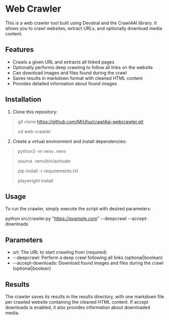 # Web Crawler

This is a web crawler tool built using Devstral and the Crawl4AI library. It allows you to crawl websites, extract URLs, and optionally download media content.

## Features

- Crawls a given URL and extracts all linked pages
- Optionally performs deep crawling to follow all links on the website
- Can download images and files found during the crawl
- Saves results in markdown format with cleaned HTML content
- Provides detailed information about found images

## Installation

1. Clone this repository:
> git clone https://github.com/MrUhu/crawl4ai-webcrawler.git
> 
> cd web-crawler


2. Create a virtual environment and install dependencies:
> python3 -m venv .venv
>
> source .venv/bin/activate
>
> pip install -r requirements.txt
>
> playwright install

## Usage
To run the crawler, simply execute the script with desired parameters:

python src/crawler.py "https://example.com" --deepcrawl --accept-downloads

## Parameters
* url: The URL to start crawling from (required)
* --deepcrawl: Perform a deep crawl following all links (optional|boolean)
* --accept-downloads: Download found images and files during the crawl (optional|boolean)

## Results
The crawler saves its results in the results directory, with one markdown file per crawled website containing the cleaned HTML content. If accept downloads is enabled, it also provides information about downloaded media.

